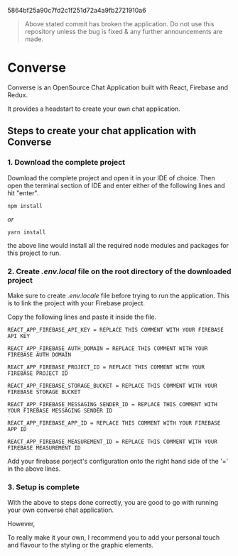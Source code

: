 5864bf25a90c7fd2c1f251d72a4a9fb2721910a6

> Above stated commit has broken the application. Do not use this repository unless the bug is fixed & any further announcements are made.

# Converse

Converse is an OpenSource Chat Application built with React, Firebase and Redux.

It provides a headstart to create your own chat application.

## Steps to create your chat application with Converse

### 1. Download the complete project

Download the complete project and open it in your IDE of choice.
Then open the terminal section of IDE and enter either of the following lines and hit "enter".

```
npm install
```

_or_

```
yarn install
```

the above line would install all the required node modules and packages for this project to run.

### 2. Create _.env.local_ file on the **root** directory of the downloaded project

Make sure to create _.env.locale_ file before trying to run the application. This is to link the project with your Firebase project.

Copy the following lines and paste it inside the file.

```
REACT_APP_FIREBASE_API_KEY = REPLACE THIS COMMENT WITH YOUR FIREBASE API KEY

REACT_APP_FIREBASE_AUTH_DOMAIN = REPLACE THIS COMMENT WITH YOUR FIREBASE AUTH DOMAIN

REACT_APP_FIREBASE_PROJECT_ID = REPLACE THIS COMMENT WITH YOUR FIREBASE PROJECT ID

REACT_APP_FIREBASE_STORAGE_BUCKET = REPLACE THIS COMMENT WITH YOUR FIREBASE STORAGE BUCKET

REACT_APP_FIREBASE_MESSAGING_SENDER_ID = REPLACE THIS COMMENT WITH YOUR FIREBASE MESSAGING SENDER ID

REACT_APP_FIREBASE_APP_ID = REPLACE THIS COMMENT WITH YOUR FIREBASE APP ID

REACT_APP_FIREBASE_MEASUREMENT_ID = REPLACE THIS COMMENT WITH YOUR FIREBASE MEASUREMENT ID
```

Add your firebase porject's configuration onto the right hand side of the '=' in the above lines.

### 3. Setup is complete

With the above to steps done correctly, you are good to go with running your own converse chat application.

However,

To really make it your own, I recommend you to add your personal touch and flavour to the styling or the graphic elements.
